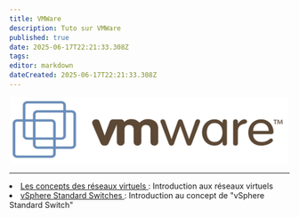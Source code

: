 ```yaml
---
title: VMWare
description: Tuto sur VMWare
published: true
date: 2025-06-17T22:21:33.308Z
tags: 
editor: markdown
dateCreated: 2025-06-17T22:21:33.308Z
---
```


<center>
		<img src="/vmware-logo-png-transparent.png" width="500" height="120">
</center>

---

<li><a href="VMWare/Les_concepts_des_réseaux_virtuels"> Les concepts des réseaux virtuels </a> : Introduction aux réseaux virtuels </li>


<li><a href="/VMWare/vSphere_Standard_Switches"> vSphere Standard Switches </a> : Introduction au concept de "vSphere Standard Switch" </li>

